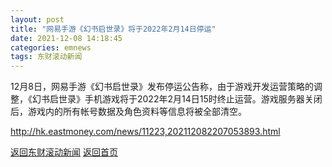 ```yaml
---
layout: post
title: "网易手游《幻书启世录》将于2022年2月14日停运"
date: 2021-12-08 14:18:45
categories: emnews
tags: 东财滚动新闻
---
```


12月8日，网易手游《幻书启世录》发布停运公告称，由于游戏开发运营策略的调整，《幻书启世录》手机游戏将于2022年2月14日15时终止运营。游戏服务器关闭后，游戏内的所有帐号数据及角色资料等信息将被全部清空。

<http://hk.eastmoney.com/news/11223,202112082207053893.html>

[返回东财滚动新闻](//finews.zning.me/emnews/)
[返回首页](//finews.zning.me/)